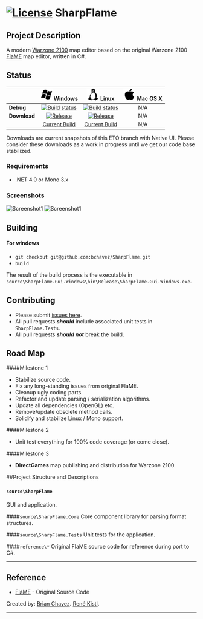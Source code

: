 [![License](https://img.shields.io/github/license/bchavez/SharpFlame.svg)](https://raw.githubusercontent.com/bchavez/SharpFlame/eto/LICENSE)
SharpFlame
======================

Project Description
-------------------
A modern [Warzone 2100](http://wz2100.net/) map editor based on the original Warzone 2100 [FlaME](https://github.com/flail/flaME) map editor, written in C#.

Status
------------
|         | ![Windows](https://github.com/Turbo87/Font-Awesome/raw/platform-icons/svg/windows.png) Windows| ![Linux](https://github.com/Turbo87/Font-Awesome/raw/platform-icons/svg/linux.png) Linux  | ![Mac](https://github.com/Turbo87/Font-Awesome/raw/platform-icons/svg/apple.png) Mac OS X |
|---------|:------:|:------:|:-------:|
|**Debug**| [![Build status](https://ci.appveyor.com/api/projects/status/729c1ka8irgaevvv/branch/eto?svg=true)](https://ci.appveyor.com/project/bchavez/sharpflame/branch/eto/artifacts) | [![Build status](https://ci.appveyor.com/api/projects/status/729c1ka8irgaevvv/branch/eto?svg=true)](https://ci.appveyor.com/project/bchavez/sharpflame/branch/eto/artifacts) | N/A |
|**Download**| [![Release](https://img.shields.io/github/release/bchavez/SharpFlame.svg)](https://github.com/bchavez/SharpFlame/releases) | [![Release](https://img.shields.io/github/release/bchavez/SharpFlame.svg)](https://github.com/bchavez/SharpFlame/releases)  | N/A   |
|         | [Current Build](https://ci.appveyor.com/project/bchavez/sharpflame/branch/eto/artifacts) | [Current Build](https://ci.appveyor.com/project/bchavez/sharpflame/branch/eto/artifacts) | N/A |

Downloads are current snapshots of this ETO branch with Native UI. Please consider these downloads as a work in progress until we get our code base stabilized.

### Requirements
* .NET 4.0 or Mono 3.x

### Screenshots
![Screenshot1](https://raw.githubusercontent.com/bchavez/SharpFlame/eto/graphics/Screenshot1.jpg)
![Screenshot1](https://raw.githubusercontent.com/bchavez/SharpFlame/eto/graphics/Screenshot2.jpg)


Building
--------

#### For windows
* `git checkout git@github.com:bchavez/SharpFlame.git`
* `build`

The result of the build process is the executable in `source\SharpFlame.Gui.Windows\bin\Release\SharpFlame.Gui.Windows.exe`.


Contributing
--------
* Please submit [issues here](https://github.com/bchavez/SharpFlame/issues).
* All pull requests ***should*** include associated unit tests in `SharpFlame.Tests`.
* All pull requests ***should not*** break the build.

Road Map
-------

####Milestone 1
	
* Stabilize source code.
* Fix any long-standing issues from original FlaME.
* Cleanup ugly coding parts.
* Refactor and update parsing / serialization algorithms.
* Update all dependencies (OpenGL) etc.
* Remove/update obsolete method calls.
* Solidify and stabilize Linux / Mono support.

####Milestone 2
* Unit test everything for 100% code coverage (or come close).

####Milestone 3
* **DirectGames** map publishing and distribution for Warzone 2100.


##Project Structure and Descriptions

#### `source\SharpFlame`
GUI and application.

####`source\SharpFlame.Core`
Core component library for parsing format structures.

####`source\SharpFlame.Tests`
Unit tests for the application.

####`reference\*`
Original FlaME source code for reference during port to C#.




------------------------
 

Reference
---------
* [FlaME](https://github.com/flail/flaME) - Original Source Code


Created by:
[Brian Chavez](http://bchavez.bitarmory.com).
[René Kistl](http://rene.kistl.at).

---


